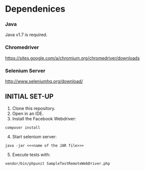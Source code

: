 # Dependenices

### Java
Java v1.7 is required.

### Chromedriver
https://sites.google.com/a/chromium.org/chromedriver/downloads

### Selenium Server
http://www.seleniumhq.org/download/

## INITIAL SET-UP
1. Clone this repository.
2. Open in an IDE.
3. Install the Facebook Webdriver:
```
composer install
```
4. Start selenium server:
```
java -jar <<<name of the JAR file>>>
```
5. Execute tests with:
```
vendor/bin/phpunit SampleTestRemoteWebDriver.php
```
